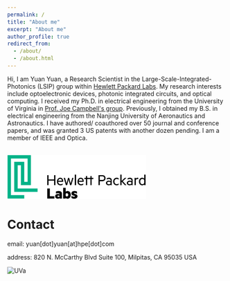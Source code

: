 ```yaml
---
permalink: /
title: "About me"
excerpt: "About me"
author_profile: true
redirect_from: 
  - /about/
  - /about.html
---
```


Hi, I am Yuan Yuan, a Research Scientist in the Large-Scale-Integrated-Photonics (LSIP) group within [Hewlett Packard Labs](https://www.hpe.com/us/en/hewlett-packard-labs.html). My research interests include optoelectronic devices, photonic integrated circuits, and optical computing. I received my Ph.D. in electrical engineering from the University of Virginia in [Prof. Joe Campbell's group](https://engineering.virginia.edu/photonic-devices-group). Previously, I obtained my B.S. in electrical engineering from the Nanjing University of Aeronautics and Astronautics. I have authored/ coauthored over 50 journal and conference papers, and was granted 3 US patents with another dozen pending. I am a member of IEEE and Optica.

<br/><img src='/images/HPLabs.png' width="320"> 


Contact
======
email: yuan[dot]yuan[at]hpe[dot]com

address: 820 N. McCarthy Blvd Suite 100, Milpitas, CA 95035 USA


![UVa](/images/UVa_2_2.png)

